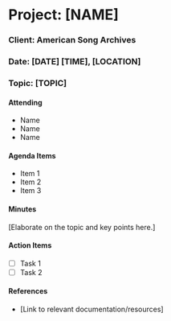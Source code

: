 <!-- Run the 'Make Notes Doc' action to use this template. A 'notes' directory will be created if necessary.-->

# Project: [NAME]

### Client: American Song Archives

### Date: [DATE] [TIME], [LOCATION]

### Topic: [TOPIC]

#### Attending

- Name
- Name
- Name

#### Agenda Items

- Item 1
- Item 2
- Item 3

#### Minutes

[Elaborate on the topic and key points here.]

#### Action Items

- [ ] Task 1
- [ ] Task 2

#### References

- [Link to relevant documentation/resources]